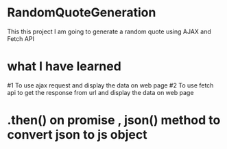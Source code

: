 # RandomQuoteGeneration
This this project I am going to generate a random quote using AJAX and Fetch API

# what I have learned
#1 To use ajax request and display the data on web page 
#2 To use fetch api to get the response from url and display the data on web page
#  .then() on promise , json() method to convert json to js object
